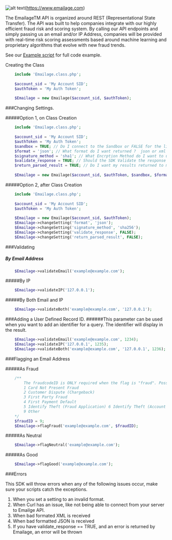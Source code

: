 [logo]: https://emailage.com/Content/Images/logo.svg "Emailage Logo"

![alt text][logo](https://www.emailage.com)

The EmailageTM API is organized around REST (Representational State Transfer). The API was built to help companies integrate with our highly efficient fraud risk and scoring system. By calling our API endpoints and simply passing us an email and/or IP Address, companies will be provided with real-time risk scoring assessments based around machine learning and proprietary algorithms that evolve with new fraud trends.

See our [Example script](example.php) for full code example.

Creating the Class

```php
	include 'Emailage.class.php';
	
	$account_sid = 'My Account SID';
	$authToken = 'My Auth Token';
	
	$Emailage = new Emailage($account_sid, $authToken);
```

###Changing Settings.

#####Option 1, on Class Creation

```php
	include 'Emailage.class.php';
	
	$account_sid = 'My Account SID';
	$authToken = 'My Auth Token';
	$sandbox = TRUE; // Do I connect to the Sandbox or FALSE for the live system
	$format = 'json'; // What format do I want returned ?  json or xml ?
	$signature_method = 'sha1'; // What Encrption Method do I want to use ? Alowed types ('sha1', 'sha256', 'sha384', 'sha512')
	$validate_response = TRUE; // Should the SDK Validate the response and throw an error if an error is found?
	$return_parsed_result = TRUE; // Do I want my results returned to me already formatted. I.E. Already turned into Simple XML Object or JSON Object ?
	
	$Emailage = new Emailage($account_sid, $authToken, $sandbox, $format, $signature_method, $validate_response, $return_parsed_result);
```

#####Option 2, after Class Creation

```php
	include 'Emailage.class.php';
	
	$account_sid = 'My Account SID';
	$authToken = 'My Auth Token';
	
	$Emailage = new Emailage($account_sid, $authToken);
	$Emailage->changeSetting('format', 'json');
	$Emailage->changeSetting('signature_method', 'sha256');
	$Emailage->changeSetting('validate_response', FALSE);
	$Emailage->changeSetting('return_parsed_result', FALSE);
```

###Validating

##### By Email Address

```php
	$Emailage->validateEmail('example@example.com');
```

#####By IP

```php
	$Emailage->validateIP('127.0.0.1');
```

#####By Both Email and IP

```php
	$Emailage->validateBoth('example@example.com', '127.0.0.1');
```

###Adding a User Defined Record ID. 
######This parameter can be used when you want to add an identifier for a query. The identifier will display in the result.

```php
	$Emailage->validateEmail('example@example.com', 1234);
	$Emailage->validateIP('127.0.0.1', 1235);
	$Emailage->validateBoth('example@example.com', '127.0.0.1', 1236);
```

###Flagging an Email Address

#####As Fraud

```php
	/**
		The fraudcodeID is ONLY required when the flag is "fraud". Possible values are:
		1 Card Not Present Fraud
		2 Customer Dispute (Chargeback)
		3 First Party Fraud
		4 First Payment Default
		5 Identify Theft (Fraud Application) 6 Identify Theft (Account Take Over) 7 Suspected Fraud (Not Confirmed) 8 Synthetic ID
		9 Other
	*/
	$fraudID = 9;
	$Emailage->flagFraud('example@example.com', $fraudID);
```

#####As Neutral

```php
	$Emailage->flagNeutral('example@example.com');
```

#####As Good

```php
	$Emailage->flagGood('example@example.com');
```

###Errors

This SDK will throw errors when any of the following issues occur, make sure your scripts catch the exceptions.

1. When you set a setting to an invalid format.
2. When Curl has an issue, like not being able to connect from your server to Emailge API.
3. When bad formated XML is received
4. When bad formatted JSON is received
5. If you have validate_response == TRUE, and an error is returned by Emailage, an error will be thrown